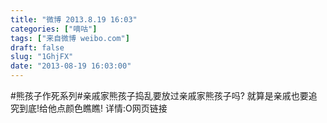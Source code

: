 ```yaml
---
title: "微博 2013.8.19 16:03"
categories: ["嘀咕"]
tags: ["来自微博 weibo.com"]
draft: false
slug: "1GhjFX"
date: "2013-08-19 16:03:00"
---
```


<p>#熊孩子作死系列#亲戚家熊孩子捣乱要放过亲戚家熊孩子吗? 就算是亲戚也要追究到底!给他点颜色瞧瞧! 详情:O网页链接 ​​​​</p>
